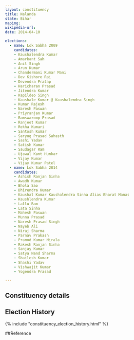 ```yaml
---
layout: constituency
title: Nalanda
state: Bihar
mapimg: 
wikipedia-url: 
date: 2014-04-10

elections: 
  - name: Lok Sabha 2009
    candidates: 
    - Kaushalendra Kumar 
    - Amarkant Sah 
    - Anil Singh 
    - Arun Kumar 
    - Chandermani Kumar Mani 
    - Dev Kishore Rai 
    - Devendra Pratap 
    - Haricharan Prasad 
    - Jitendra Kumar 
    - Kapildeo Singh 
    - Kaushale Kumar @ Kaushalendra Singh 
    - Kumar Rajesh 
    - Naresh Paswan 
    - Priyranjan Kumar 
    - Ramswaroop Prasad 
    - Ranjeet Kumar 
    - Rekha Kumari 
    - Santosh Kumar 
    - Saryug Prasad Sahasth 
    - Sashi Yadav 
    - Satish Kumar 
    - Saudagar Ram 
    - Ujawal Kant Hunkar 
    - Vijay Kumar 
    - Vijay Kumar Patel  
  - name: Lok Sabha 2014
    candidates: 
    - Ashish Ranjan Sinha 
    - Awadh Kumar 
    - Bhola Sao 
    - Dhirendra Kumar 
    - Kaushal Kumar Kaushalendra Sinha Alias Bharat Manas 
    - Kaushlendra Kumar 
    - Lallu Ram 
    - Lata Sinha 
    - Mahesh Paswan 
    - Munna Prasad 
    - Naresh Prasad Singh 
    - Nayeb Ali 
    - Niraj Sharma 
    - Parnav Prakash 
    - Pramod Kumar Nirala 
    - Rakesh Ranjan Sinha 
    - Sanjay Kumar 
    - Satya Nand Sharma 
    - Shailesh Kumar 
    - Shashi Yadav 
    - Vishwajit Kumar 
    - Yogendra Prasad  

---
```


## Constituency details


## Election History
{% include "constituency_election_history.html" %}

##Reference
